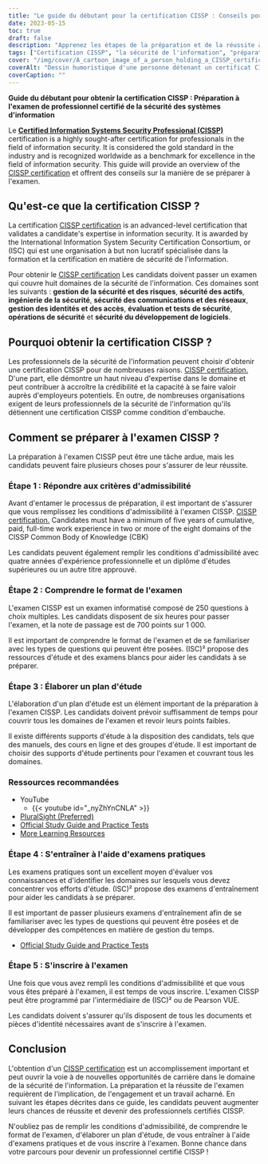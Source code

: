 ```yaml
---
title: "Le guide du débutant pour la certification CISSP : Conseils pour la préparation de l'examen"
date: 2023-05-15
toc: true
draft: false
description: "Apprenez les étapes de la préparation et de la réussite à l'examen CISSP, une certification prestigieuse pour les professionnels de la sécurité de l'information."
tags: ["Certification CISSP", "la sécurité de l'information", "préparation à l'examen", "plan d'étude", "examens pratiques", "cybersécurité", "développement professionnel", "examen de certification", "ISC2", "opportunités de carrière", "architecture de sécurité", "sécurité des réseaux", "le contrôle d'accès", "la gestion des risques", "chiffrement", "les opérations de sécurité", "la sécurité physique", "continuité des activités", "reprise après sinistre", "conformité"]
cover: "/img/cover/A_cartoon_image_of_a_person_holding_a_CISSP_certificate.png"
coverAlt: "Dessin humoristique d'une personne détenant un certificat CISSP, avec une bulle de pensée montrant différents sujets relatifs à la sécurité de l'information, tels que l'architecture de sécurité, le contrôle d'accès, le cryptage et la sécurité des réseaux."
coverCaption: ""
---
```


**Guide du débutant pour obtenir la certification CISSP : Préparation à l'examen de professionnel certifié de la sécurité des systèmes d'information**

Le [**Certified Information Systems Security Professional (CISSP)**](https://www.isc2.org/Certifications/CISSP) certification is a highly sought-after certification for professionals in the field of information security. It is considered the gold standard in the industry and is recognized worldwide as a benchmark for excellence in the field of information security. This guide will provide an overview of the [CISSP certification](https://www.isc2.org/Certifications/CISSP) et offrent des conseils sur la manière de se préparer à l'examen.

## Qu'est-ce que la certification CISSP ?

La certification [CISSP certification](https://www.isc2.org/Certifications/CISSP) is an advanced-level certification that validates a candidate's expertise in information security. It is awarded by the International Information System Security Certification Consortium, or (ISC) qui est une organisation à but non lucratif spécialisée dans la formation et la certification en matière de sécurité de l'information.

Pour obtenir le [CISSP certification](https://www.isc2.org/Certifications/CISSP) Les candidats doivent passer un examen qui couvre huit domaines de la sécurité de l'information. Ces domaines sont les suivants : **gestion de la sécurité et des risques**, **sécurité des actifs**, **ingénierie de la sécurité**, **sécurité des communications et des réseaux**, **gestion des identités et des accès**, **évaluation et tests de sécurité**, **opérations de sécurité** et **sécurité du développement de logiciels**.

## Pourquoi obtenir la certification CISSP ?

Les professionnels de la sécurité de l'information peuvent choisir d'obtenir une certification CISSP pour de nombreuses raisons. [CISSP certification.](https://www.isc2.org/Certifications/CISSP) D'une part, elle démontre un haut niveau d'expertise dans le domaine et peut contribuer à accroître la crédibilité et la capacité à se faire valoir auprès d'employeurs potentiels. En outre, de nombreuses organisations exigent de leurs professionnels de la sécurité de l'information qu'ils détiennent une certification CISSP comme condition d'embauche.

## Comment se préparer à l'examen CISSP ?

La préparation à l'examen CISSP peut être une tâche ardue, mais les candidats peuvent faire plusieurs choses pour s'assurer de leur réussite.

### Étape 1 : Répondre aux critères d'admissibilité

Avant d'entamer le processus de préparation, il est important de s'assurer que vous remplissez les conditions d'admissibilité à l'examen CISSP. [CISSP certification.](https://www.isc2.org/Certifications/CISSP) Candidates must have a minimum of five years of cumulative, paid, full-time work experience in two or more of the eight domains of the CISSP Common Body of Knowledge (CBK)

Les candidats peuvent également remplir les conditions d'admissibilité avec quatre années d'expérience professionnelle et un diplôme d'études supérieures ou un autre titre approuvé.

### Étape 2 : Comprendre le format de l'examen

L'examen CISSP est un examen informatisé composé de 250 questions à choix multiples. Les candidats disposent de six heures pour passer l'examen, et la note de passage est de 700 points sur 1 000.

Il est important de comprendre le format de l'examen et de se familiariser avec les types de questions qui peuvent être posées. (ISC)² propose des ressources d'étude et des examens blancs pour aider les candidats à se préparer.

### Étape 3 : Élaborer un plan d'étude

L'élaboration d'un plan d'étude est un élément important de la préparation à l'examen CISSP. Les candidats doivent prévoir suffisamment de temps pour couvrir tous les domaines de l'examen et revoir leurs points faibles.

Il existe différents supports d'étude à la disposition des candidats, tels que des manuels, des cours en ligne et des groupes d'étude. Il est important de choisir des supports d'étude pertinents pour l'examen et couvrant tous les domaines.

### Ressources recommandées
- YouTube
  - {{< youtube id="_nyZhYnCNLA" >}}
- [PluralSight (Preferred)](https://www.pluralsight.com/)
- [Official Study Guide and Practice Tests](https://amzn.to/3LAu3Ly)
- [More Learning Resources](https://simeononsecurity.com/recommendations/learning_resources)

### Étape 4 : S'entraîner à l'aide d'examens pratiques

Les examens pratiques sont un excellent moyen d'évaluer vos connaissances et d'identifier les domaines sur lesquels vous devez concentrer vos efforts d'étude. (ISC)² propose des examens d'entraînement pour aider les candidats à se préparer.

Il est important de passer plusieurs examens d'entraînement afin de se familiariser avec les types de questions qui peuvent être posées et de développer des compétences en matière de gestion du temps.

- [Official Study Guide and Practice Tests](https://amzn.to/3LAu3Ly)

### Étape 5 : S'inscrire à l'examen

Une fois que vous avez rempli les conditions d'admissibilité et que vous vous êtes préparé à l'examen, il est temps de vous inscrire. L'examen CISSP peut être programmé par l'intermédiaire de (ISC)² ou de Pearson VUE.

Les candidats doivent s'assurer qu'ils disposent de tous les documents et pièces d'identité nécessaires avant de s'inscrire à l'examen.

## Conclusion

L'obtention d'un [CISSP certification](https://www.isc2.org/Certifications/CISSP) est un accomplissement important et peut ouvrir la voie à de nouvelles opportunités de carrière dans le domaine de la sécurité de l'information. La préparation et la réussite de l'examen requièrent de l'implication, de l'engagement et un travail acharné. En suivant les étapes décrites dans ce guide, les candidats peuvent augmenter leurs chances de réussite et devenir des professionnels certifiés CISSP.

N'oubliez pas de remplir les conditions d'admissibilité, de comprendre le format de l'examen, d'élaborer un plan d'étude, de vous entraîner à l'aide d'examens pratiques et de vous inscrire à l'examen. Bonne chance dans votre parcours pour devenir un professionnel certifié CISSP !
